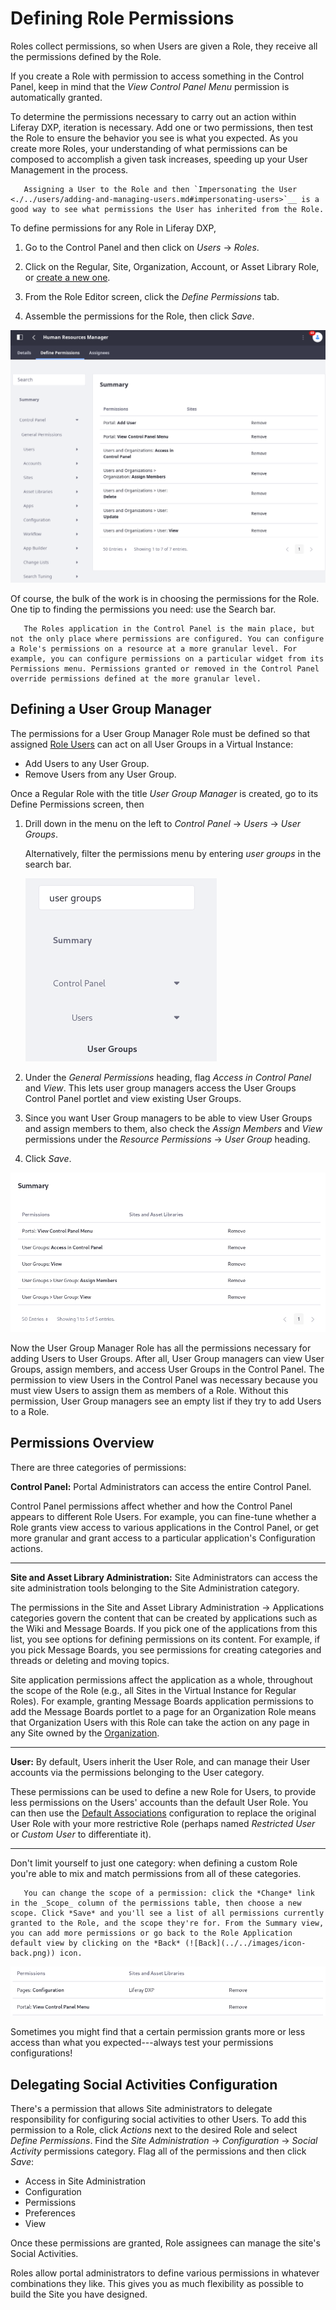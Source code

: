 # Defining Role Permissions

Roles collect permissions, so when Users are given a Role, they receive all the permissions defined by the Role. 

If you create a Role with permission to access something in the Control Panel, keep in mind that the *View Control Panel Menu* permission is automatically granted.

To determine the permissions necessary to carry out an action within Liferay DXP, iteration is necessary. Add one or two permissions, then test the Role to ensure the behavior you see is what you expected. As you create more Roles, your understanding of what permissions can be composed to accomplish a given task increases, speeding up your User Management in the process.

```tip::
   Assigning a User to the Role and then `Impersonating the User <./../users/adding-and-managing-users.md#impersonating-users>`__ is a good way to see what permissions the User has inherited from the Role.
``` 

<!-- To Rich: I know this is taking too much time already, but I think it's useful to step through an additional 2-3 examples of defining permissions for common real-life Roles; perhaps targeting an intranet use case. If you agree I can either do it as part of this task, or if we want I can create a ticket as an enhancement to these docs, so we don't get bogged down. If we do this I would put a table (to make JR smile) here in the intro that presents an overview of the Roles we'll create.
| Role Title | Role Actions |
-->

To define permissions for any Role in Liferay DXP,

1. Go to the Control Panel and then click on *Users* &rarr; *Roles*.

1. Click on the Regular, Site, Organization, Account, or Asset Library Role, or [create a new one](./creating-and-managing-roles.md).

1. From the Role Editor screen, click the _Define Permissions_ tab.

1. Assemble the permissions for the Role, then click _Save_.

![Define the permissions of a Role so its Users can carry out their tasks.](./understanding-roles-and-permissions/images/04.png)

Of course, the bulk of the work is in choosing the permissions for the Role. One tip to finding the permissions you need: use the Search bar.

```note::
   The Roles application in the Control Panel is the main place, but not the only place where permissions are configured. You can configure a Role's permissions on a resource at a more granular level. For example, you can configure permissions on a particular widget from its Permissions menu. Permissions granted or removed in the Control Panel override permissions defined at the more granular level.
```
## Defining a User Group Manager

The permissions for a User Group Manager Role must be defined so that assigned [Role Users](./assigning-users-to-roles.md) can act on all User Groups in a Virtual Instance:

- Add Users to any User Group.
- Remove Users from any User Group.

Once a Regular Role with the title _User Group Manager_ is created, go to its Define Permissions screen, then

1. Drill down in the menu on the left to *Control Panel* &rarr; *Users* &rarr; *User Groups*.

   Alternatively, filter the permissions menu by entering _user groups_ in the search bar.

   ![Use the search bar to filter the list of permissions to the relevant ones.](./defining-role-permissions/images/01.png)

1. Under the *General Permissions* heading, flag *Access in Control Panel* and *View*. This lets user group managers access the User Groups Control Panel portlet and view existing User Groups.

1. Since you want User Group managers to be able to view User Groups and assign members to them, also check the *Assign Members* and *View* permissions under the *Resource Permissions* &rarr; *User Group* heading.

1. Click *Save*.

![Users assigned to the User Group Manager Role can Add available Users to any User Group, as well as remove them.](./defining-role-permissions/images/02.png)

Now the User Group Manager Role has all the permissions necessary for adding Users to User Groups. After all, User Group managers can view User Groups, assign members, and access User Groups in the Control Panel. The permission to view Users in the Control Panel was necessary because you must view Users to assign them as members of a Role. Without this permission, User Group managers see an empty list if they try to add Users to a Role.

## Permissions Overview

There are three categories of permissions:

**Control Panel:** Portal Administrators can access the entire Control Panel.

Control Panel permissions affect whether and how the Control Panel appears to different Role Users. For example, you can fine-tune whether a Role grants view access to various applications in the Control Panel, or get more granular and grant access to a particular application's Configuration actions.

----

**Site and Asset Library Administration:** Site Administrators can access the site administration tools belonging to the Site Administration category.

The permissions in the Site and Asset Library Administration &rarr; Applications categories govern the content that can be created by applications such as the Wiki and Message Boards. If you pick one of the applications from this list, you see options for defining permissions on its content. For example, if you pick Message Boards, you see permissions for creating categories and threads or deleting and moving topics.

Site application permissions affect the application as a whole, throughout the scope of the Role (e.g., all Sites in the Virtual Instance for Regular Roles). For example, granting Message Boards application permissions to add the Message Boards portlet to a page for an Organization Role means that Organization Users with this Role can take the action on any page in any Site owned by the [Organization](../organizations/understanding-organizations.md).

----

**User:** By default, Users inherit the User Role, and can manage their User accounts via the permissions belonging to the User category.

These permissions can be used to define a new Role for Users, to provide less permissions on the Users' accounts than the default User Role. You can then use the [Default Associations](./assigning-users-to-roles.md#default-associations) configuration to replace the original User Role with your more restrictive Role (perhaps named _Restricted User_ or _Custom User_ to differentiate it).

----

Don't limit yourself to just one category: when defining a custom Role you're able to mix and match permissions from all of these categories.

```tip::
   You can change the scope of a permission: click the *Change* link in the _Scope_ column of the permissions table, then choose a new scope. Click *Save* and you'll see a list of all permissions currently granted to the Role, and the scope they're for. From the Summary view, you can add more permissions or go back to the Role Application default view by clicking on the *Back* (![Back](../../images/icon-back.png)) icon.
```

![You can fine-tune Role permissions by changing the scope of the permissions.](./defining-role-permissions/images/03.png)

Sometimes you might find that a certain permission grants more or less access than what you expected---always test your permissions configurations! 

<!-- To Rich: The Social Activity permissions seem to be gone, in my 7.3 CE GA2 build. Should we leave it in and flag it as available in 7.2, or just kill it entirely? Or do we need to consult the collab team (lima, tango?) -->
## Delegating Social Activities Configuration

There's a permission that allows Site administrators to delegate responsibility for configuring social activities to other Users. To add this permission to a Role, click *Actions* next to the desired Role and select *Define Permissions*. Find the *Site Administration* &rarr; *Configuration* &rarr; *Social Activity* permissions category. Flag all of the permissions and then click *Save*:

- Access in Site Administration
- Configuration
- Permissions
- Preferences
- View

Once these permissions are granted, Role assignees can manage the site's Social Activities.

Roles allow portal administrators to define various permissions in whatever combinations they like. This gives you as much flexibility as possible to build the Site you have designed.
